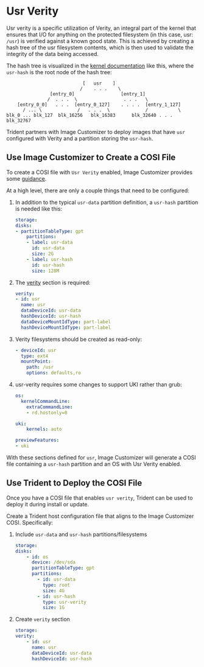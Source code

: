 
# Usr Verity

Usr verity is a specific utilization of Verity, an integral part of the kernel that ensures that I/O for anything on the protected filesystem (in this case, usr: `/usr`) is verified against a known good state. This is achieved by creating a hash tree of the usr filesystem contents, which is then used to validate the integrity of the data being accessed.

The hash tree is visualized in the [kernel documentation](https://docs.kernel.org/admin-guide/device-mapper/verity.html) like this, where the `usr-hash` is the root node of the hash tree:

``` text
                            [   usr    ]
                           /    . . .    \
                [entry_0]                 [entry_1]
               /  . . .  \                 . . .   \
    [entry_0_0]   . . .  [entry_0_127]    . . . .  [entry_1_127]
      / ... \             /   . . .  \             /           \
blk_0 ... blk_127  blk_16256   blk_16383      blk_32640 . . . blk_32767
```

Trident partners with Image Customizer to deploy images that have `usr` configured with Verity and a partition storing the `usr-hash`.

## Use Image Customizer to Create a COSI File

To create a COSI file with `Usr Verity` enabled, Image Customizer provides some [guidance](https://microsoft.github.io/azure-linux-image-tools/imagecustomizer/concepts/verity.html).

At a high level, there are only a couple things that need to be configured:

1. In addition to the typical `usr-data` partition definition, a `usr-hash` partition is needed like this:

    ``` yaml
    storage:
    disks:
    - partitionTableType: gpt
        partitions:
        - label: usr-data
          id: usr-data
          size: 2G
        - label: usr-hash
          id: usr-hash
          size: 128M
    ```

2. The [verity](https://microsoft.github.io/azure-linux-image-tools/imagecustomizer/api/configuration/verity.html) section is required:

    ``` yaml
    verity:
    - id: usr
      name: usr
      dataDeviceId: usr-data
      hashDeviceId: usr-hash
      dataDeviceMountIdType: part-label
      hashDeviceMountIdType: part-label
    ```

3. Verity filesystems should be created as read-only:

    ``` yaml
    - deviceId: usr
      type: ext4
      mountPoint:
        path: /usr
        options: defaults,ro
    ```

4. usr-verity requires some changes to support UKI rather than grub:

    ``` yaml
    os:
      kernelCommandLine:
        extraCommandLine:
        - rd.hostonly=0

    uki:
        kernels: auto

    previewFeatures:
    - uki
    ```

With these sections defined for `usr`, Image Customizer will generate a COSI file containing a `usr-hash` partition and an OS with Usr Verity enabled.

## Use Trident to Deploy the COSI File

Once you have a COSI file that enables `usr verity`, Trident can be used to deploy it during install or update.

Create a Trident host configuration file that aligns to the Image Customizer COSI. Specifically:

1. Include `usr-data` and `usr-hash` partitions/filesystems

    ```yaml
    storage:
    disks:
        - id: os
          device: /dev/sda
          partitionTableType: gpt
          partitions:
            - id: usr-data
              type: root
              size: 4G
            - id: usr-hash
              type: usr-verity
              size: 1G
    ```

2. Create `verity` section

    ```yaml
    storage:
    verity:
        - id: usr
          name: usr
          dataDeviceId: usr-data
          hashDeviceId: usr-hash
    ```
